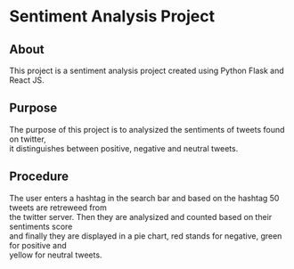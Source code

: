 # Sentiment Analysis Project 

## About

This project is a sentiment analysis project created using Python Flask and React JS.

## Purpose

The purpose of this project is to analysized the sentiments of tweets found on twitter,\
it distinguishes between positive, negative and neutral tweets.

## Procedure

The user enters a hashtag in the search bar and based on the hashtag 50 tweets are retreweed from\
the twitter server. Then they are analysized and counted based on their sentiments score\
and finally they are displayed in a pie chart, red stands for negative, green for positive and\
yellow for neutral tweets.